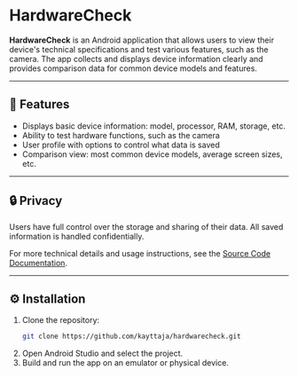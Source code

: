 # HardwareCheck

**HardwareCheck** is an Android application that allows users to view their device's technical specifications and test various features, such as the camera. The app collects and displays device information clearly and provides comparison data for common device models and features.

---

## 📱 Features

- Displays basic device information: model, processor, RAM, storage, etc.
- Ability to test hardware functions, such as the camera
- User profile with options to control what data is saved
- Comparison view: most common device models, average screen sizes, etc.

---

## 🔒 Privacy

Users have full control over the storage and sharing of their data. All saved information is handled confidentially.

For more technical details and usage instructions, see the [Source Code Documentation](./Documentation/Technical%20Documentation).

---

## ⚙️ Installation

1. Clone the repository:
   ```bash
   git clone https://github.com/kayttaja/hardwarecheck.git
2. Open Android Studio and select the project.
3. Build and run the app on an emulator or physical device.
